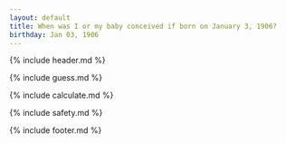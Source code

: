 ```yaml
---
layout: default
title: When was I or my baby conceived if born on January 3, 1906?
birthday: Jan 03, 1906
---
```


{% include header.md %}

{% include guess.md %}

{% include calculate.md %}

{% include safety.md %}

{% include footer.md %}



